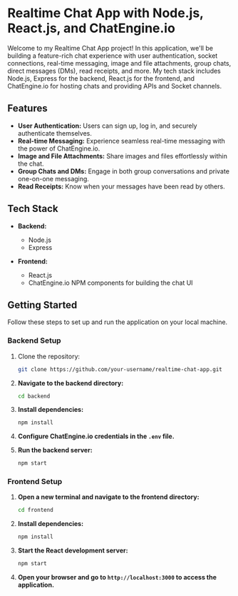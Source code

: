 # Realtime Chat App with Node.js, React.js, and ChatEngine.io

Welcome to my Realtime Chat App project! In this application, we'll be building a feature-rich chat experience with user authentication, socket connections, real-time messaging, image and file attachments, group chats, direct messages (DMs), read receipts, and more. My tech stack includes Node.js, Express for the backend, React.js for the frontend, and ChatEngine.io for hosting chats and providing APIs and Socket channels.

## Features

- **User Authentication:** Users can sign up, log in, and securely authenticate themselves.
- **Real-time Messaging:** Experience seamless real-time messaging with the power of ChatEngine.io.
- **Image and File Attachments:** Share images and files effortlessly within the chat.
- **Group Chats and DMs:** Engage in both group conversations and private one-on-one messaging.
- **Read Receipts:** Know when your messages have been read by others.

## Tech Stack

- **Backend:**
  - Node.js
  - Express

- **Frontend:**
  - React.js
  - ChatEngine.io NPM components for building the chat UI

## Getting Started

Follow these steps to set up and run the application on your local machine.

### Backend Setup

1. Clone the repository:

   ```bash
   git clone https://github.com/your-username/realtime-chat-app.git

2. **Navigate to the backend directory:**

   ```bash
   cd backend


3. **Install dependencies:**
   
   ```bash
   npm install


4. **Configure ChatEngine.io credentials in the `.env` file.**

5. **Run the backend server:**

   ```bash
   npm start


### Frontend Setup

1. **Open a new terminal and navigate to the frontend directory:**

   ```bash
   cd frontend


2. **Install dependencies:**

   ```bash
   npm install


3. **Start the React development server:**
   
   ```bash
   npm start


4. **Open your browser and go to `http://localhost:3000` to access the application.**

